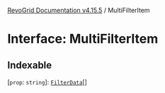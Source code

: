 [RevoGrid Documentation v4.15.5](README.md) / MultiFilterItem

# Interface: MultiFilterItem

## Indexable

 \[`prop`: `string`\]: [`FilterData`](Interface.FilterData.md)[]
